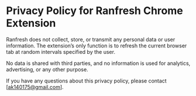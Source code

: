 # Privacy Policy for Ranfresh Chrome Extension

Ranfresh does not collect, store, or transmit any personal data or user information. The extension’s only function is to refresh the current browser tab at random intervals specified by the user.

No data is shared with third parties, and no information is used for analytics, advertising, or any other purpose.

If you have any questions about this privacy policy, please contact [ak140175@gmail.com].
